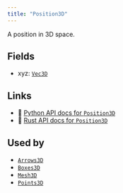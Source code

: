 ```yaml
---
title: "Position3D"
---
```


A position in 3D space.

## Fields

* xyz: [`Vec3D`](../datatypes/vec3d.md)

## Links
 * 🐍 [Python API docs for `Position3D`](https://ref.rerun.io/docs/python/HEAD/package/rerun/components/position3d/)
 * 🦀 [Rust API docs for `Position3D`](https://docs.rs/rerun/0.9.0-alpha.6/rerun/components/struct.Position3D.html)


## Used by

* [`Arrows3D`](../archetypes/arrows3d.md)
* [`Boxes3D`](../archetypes/boxes3d.md)
* [`Mesh3D`](../archetypes/mesh3d.md)
* [`Points3D`](../archetypes/points3d.md)
